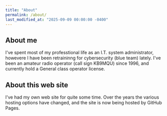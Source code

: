 ```yaml
---
title: "About"
permalink: /about/
last_modified_at: "2025-09-09 00:00:00 -0400"
---
```

## About me

I've spent most of my professtional life as an I.T. system administrator, howevere I have been retraininng for cybersecurity (blue team) lately. I've been an amateur radio operator (call sign KB9MQU) since 1996, and currently hold a General class operator license.

## About this web site

I've had my own web site for quite some time. Over the years the various hosting options have changed, and the site is now being hosted by GitHub Pages.

